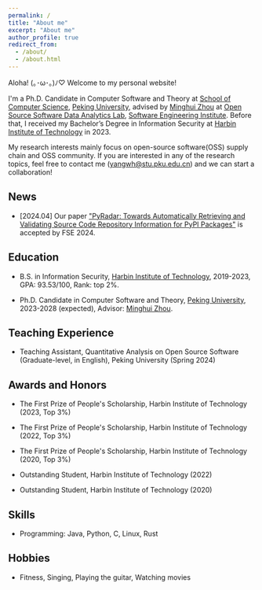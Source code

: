 ```yaml
---
permalink: /
title: "About me"
excerpt: "About me"
author_profile: true
redirect_from: 
  - /about/
  - /about.html
---
```


Aloha! (｡･ω･｡)ﾉ♡  Welcome to my personal website! 

I'm a Ph.D. Candidate in Computer Software and Theory at [School of Computer Science](https://cs.pku.edu.cn/), [Peking University](https://www.pku.edu.cn/), advised by [Minghui Zhou](https://minghuizhou.github.io/) at [Open Source Software Data Analytics Lab](https://osslab-pku.github.io/), [Software Engineering Institute](http://www.sei.pku.edu.cn/). Before that, I received my Bachelor’s Degree in Information Security at [Harbin Institute of Technology](https://www.hit.edu.cn/) in 2023.

My research interests mainly focus on open-source software(OSS) supply chain and OSS community. If you are interested in any of the research topics, feel free to contact me (yangwh@stu.pku.edu.cn) and we can start a collaboration!

## News

- [2024.04] Our paper ["PyRadar: Towards Automatically Retrieving and Validating Source Code Repository Information for PyPI Packages"](https://doi.org/10.1145/3660822) is accepted by FSE 2024.


## Education

- B.S. in Information Security, [Harbin Institute of Technology](https://www.hit.edu.cn/), 2019-2023, GPA: 93.53/100, Rank: top 2%.

- Ph.D. Candidate in Computer Software and Theory, [Peking University](https://www.pku.edu.cn/), 2023-2028 (expected), Advisor: [Minghui Zhou](https://minghuizhou.github.io/).


## Teaching Experience

- Teaching Assistant, Quantitative Analysis on Open Source Software (Graduate-level, in English), Peking University (Spring 2024)


## Awards and Honors

- The First Prize of People's Scholarship, Harbin Institute of Technology  (2023, Top 3%)

- The First Prize of People's Scholarship, Harbin Institute of Technology  (2022, Top 3%)

- The First Prize of People's Scholarship, Harbin Institute of Technology  (2020, Top 3%)

- Outstanding Student, Harbin Institute of Technology  (2022)

- Outstanding Student, Harbin Institute of Technology  (2020)


## Skills

- Programming: Java, Python, C, Linux, Rust

## Hobbies

- Fitness, Singing, Playing the guitar, Watching movies
